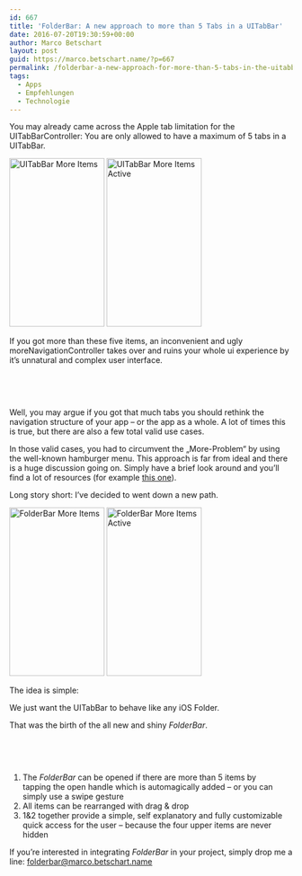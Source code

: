 ```yaml
---
id: 667
title: 'FolderBar: A new approach to more than 5 Tabs in a UITabBar'
date: 2016-07-20T19:30:59+00:00
author: Marco Betschart
layout: post
guid: https://marco.betschart.name/?p=667
permalink: /folderbar-a-new-approach-for-more-than-5-tabs-in-the-uitabbar/
tags:
  - Apps
  - Empfehlungen
  - Technologie
---
```

You may already came across the Apple tab limitation for the UITabBarController: You are only allowed to have a maximum of 5 tabs in a UITabBar.

[<img class="alignleft wp-image-671 size-medium" src="/assets/uploads/2016/07/UITabBar-More-Items-169x300.png" alt="UITabBar More Items" width="169" height="300" srcset="/assets/uploads/2016/07/UITabBar-More-Items-169x300.png 169w, uploads/2016/07/UITabBar-More-Items-576x1024.png 576w, uploads/2016/07/UITabBar-More-Items-108x192.png 108w, uploads/2016/07/UITabBar-More-Items.png 750w" sizes="(max-width: 169px) 100vw, 169px" />](uploads/2016/07/UITabBar-More-Items.png) [<img class="alignleft wp-image-670 size-medium" src="/assets/uploads/2016/07/UITabBar-More-Items-Active-169x300.png" alt="UITabBar More Items Active" width="169" height="300" srcset="/assets/uploads/2016/07/UITabBar-More-Items-Active-169x300.png 169w, uploads/2016/07/UITabBar-More-Items-Active-576x1024.png 576w, uploads/2016/07/UITabBar-More-Items-Active-108x192.png 108w, uploads/2016/07/UITabBar-More-Items-Active.png 750w" sizes="(max-width: 169px) 100vw, 169px" />](uploads/2016/07/UITabBar-More-Items-Active.png)

If you got more than these five items, an inconvenient and ugly moreNavigationController takes over and ruins your whole ui experience by it&#8217;s unnatural and complex user interface.

&nbsp;

&nbsp;

Well, you may argue if you got that much tabs you should rethink the navigation structure of your app &#8211; or the app as a whole. A lot of times this is true, but there are also a few total valid use cases.

In those valid cases, you had to circumvent the &#8222;More-Problem&#8220; by using the well-known hamburger menu. This approach is far from ideal and there is a huge discussion going on. Simply have a brief look around and you&#8217;ll find a lot of resources (for example [this one](https://lmjabreu.com/post/why-and-how-to-avoid-hamburger-menus/)).

Long story short: I&#8217;ve decided to went down a new path.

[<img class="alignleft wp-image-669 size-medium" src="/assets/uploads/2016/07/FolderBar-More-Items-169x300.png" alt="FolderBar More Items" width="169" height="300" srcset="/assets/uploads/2016/07/FolderBar-More-Items-169x300.png 169w, uploads/2016/07/FolderBar-More-Items-576x1024.png 576w, uploads/2016/07/FolderBar-More-Items-108x192.png 108w, uploads/2016/07/FolderBar-More-Items.png 750w" sizes="(max-width: 169px) 100vw, 169px" />](uploads/2016/07/FolderBar-More-Items.png) [<img class="alignleft wp-image-668 size-medium" src="/assets/uploads/2016/07/FolderBar-More-Items-Active-169x300.png" alt="FolderBar More Items Active" width="169" height="300" srcset="/assets/uploads/2016/07/FolderBar-More-Items-Active-169x300.png 169w, uploads/2016/07/FolderBar-More-Items-Active-576x1024.png 576w, uploads/2016/07/FolderBar-More-Items-Active-108x192.png 108w, uploads/2016/07/FolderBar-More-Items-Active.png 750w" sizes="(max-width: 169px) 100vw, 169px" />](uploads/2016/07/FolderBar-More-Items-Active.png)

The idea is simple:

We just want the UITabBar to behave like any iOS Folder.

That was the birth of the all new and shiny _FolderBar_.

&nbsp;

&nbsp;

  1. The _FolderBar_ can be opened if there are more than 5 items by tapping the open handle which is automagically added &#8211; or you can simply use a swipe gesture
  2. All items can be rearranged with drag & drop
  3. 1&2 together provide a simple, self explanatory and fully customizable quick access for the user &#8211; because the four upper items are never hidden

If you&#8217;re interested in integrating _FolderBar_ in your project, simply drop me a line: <folderbar@marco.betschart.name>

&nbsp;
